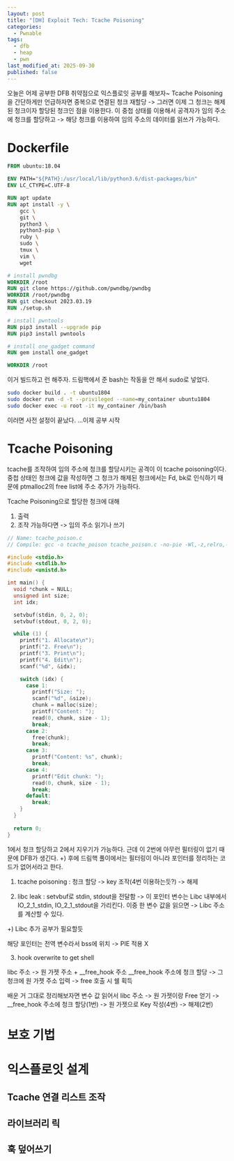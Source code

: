 ```yaml
---
layout: post
title: "[DH] Exploit Tech: Tcache Poisoning"
categories:
  - Pwnable
tags:
  - dfb
  - heap
  - pwn
last_modified_at: 2025-09-30
published: false
---
```


오늘은 어제 공부한 DFB 취약점으로 익스플로잇 공부를 해보자~ Tcache Poisoning을 간단하게만 언급하자면 중복으로 연결된 청크 재할당 -> 그러면 이제 그 청크는 해제된 청크이자 할당된 청크인 점을 이용한다. 이 중첩 상태를 이용해서 공격자가 임의 주소에 청크를 할당하고 -> 해당 청크를 이용하여 임의 주소의 데이터를 읽쓰가 가능하다. 

# Dockerfile 

```dockerfile
FROM ubuntu:18.04

ENV PATH="${PATH}:/usr/local/lib/python3.6/dist-packages/bin"
ENV LC_CTYPE=C.UTF-8

RUN apt update
RUN apt install -y \
    gcc \
    git \
    python3 \
    python3-pip \
    ruby \
    sudo \
    tmux \
    vim \
    wget

# install pwndbg
WORKDIR /root
RUN git clone https://github.com/pwndbg/pwndbg
WORKDIR /root/pwndbg
RUN git checkout 2023.03.19
RUN ./setup.sh

# install pwntools
RUN pip3 install --upgrade pip
RUN pip3 install pwntools

# install one_gadget command
RUN gem install one_gadget

WORKDIR /root
```

이거 빌드하고 런 해주자. 드림핵에서 준 bash는 작동을 안 해서 sudo로 넣었다.

```bash
sudo docker build . -t ubuntu1804
sudo docker run -d -t --privileged --name=my_container ubuntu1804
sudo docker exec -u root -it my_container /bin/bash
```

이러면 사전 설정이 끝났다.
...이제 공부 시작 

# Tcache Poisoning 
tcache를 조작하여 임의 주소에 청크를 할당시키는 공격이 이 tcache poisoning이다. 중첩 상태인 청크에 값을 작성하면 그 청크가 해제된 청크에서는 Fd, bk로 인식하기 때문에 ptmalloc2의 free list에 주소 추가가 가능하다. 

Tcache Poisoning으로 할당한 청크에 대해 
1. 출력 
2. 조작 가능하다면 -> 임의 주소 읽기나 쓰기 

```c
// Name: tcache_poison.c
// Compile: gcc -o tcache_poison tcache_poison.c -no-pie -Wl,-z,relro,-z,now

#include <stdio.h>
#include <stdlib.h>
#include <unistd.h>

int main() {
  void *chunk = NULL;
  unsigned int size;
  int idx;

  setvbuf(stdin, 0, 2, 0);
  setvbuf(stdout, 0, 2, 0);

  while (1) {
    printf("1. Allocate\n");
    printf("2. Free\n");
    printf("3. Print\n");
    printf("4. Edit\n");
    scanf("%d", &idx);

    switch (idx) {
      case 1:
        printf("Size: ");
        scanf("%d", &size);
        chunk = malloc(size);
        printf("Content: ");
        read(0, chunk, size - 1);
        break;
      case 2:
        free(chunk);
        break;
      case 3:
        printf("Content: %s", chunk);
        break;
      case 4:
        printf("Edit chunk: ");
        read(0, chunk, size - 1);
        break;
      default:
        break;
    }
  }
  
  return 0;
}
```

1에서 청크 할당하고 2에서 지우기가 가능하다. 근데 이 2번에 아무런 필터링이 없기 때문에 DFB가 생긴다. 
+) 후에 드림핵 풀이에서는 필터링이 아니라 포인터를 정리하는 코드가 없어서라고 한다. 

1. tcache poisoning 
: 청크 할당 -> key 조작(4번 이용하는듯?) -> 해제 

2. libc leak 
: setvbuf로 stdin, stdout을 전달함 -> 이 포인터 변수는 Libc 내부에서 IO_2_1_stdin, IO_2_1_stdout을 가리킨다. 이중 한 변수 값을 읽으면 -> Libc 주소를 계산할 수 있다. 

+) Libc 추가 공부가 필요할듯 

해당 포인터는 전역 변수라서 bss에 위치 -> PIE 적용 X 

3. hook overwrite to get shell 

libc 주소 -> 원 가젯 주소 + __free_hook 주소 
__free_hook 주소에 청크 할당 -> 그 청크에 원 가젯 주소 입력 -> free 호출 시 쉘 획득 

배운 거 그대로 정리해보자면 
변수 값 읽어서 libc 주소 -> 원 가젯이랑 Free 얻기 -> __free_hook 주소에 청크 할당(1번) -> 원 가젯으로 Key 작성(4번) -> 해제(2번)

# 보호 기법 

# 익스플로잇 설계 
## Tcache 연결 리스트 조작 
## 라이브러리 릭 
## 훅 덮어쓰기 